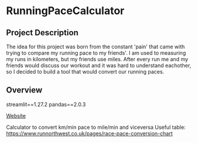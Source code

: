 # RunningPaceCalculator
## Project Description
The idea for this project was born from the constant 'pain' that came with trying to compare my running pace to my friends'. I am used to measuring my runs in kilometers, but my friends use miles. After every run me and my friends would discuss our workout and it was hard to understand eachother, so I decided to build a tool that would convert our running paces. 

## Overview
streamlit==1.27.2
pandas==2.0.3


[Website](https://runningpacecalculator.onrender.com/)


Calculator to convert km/min pace to mile/min and viceversa 
Useful table:
https://www.runnorthwest.co.uk/pages/race-pace-conversion-chart
